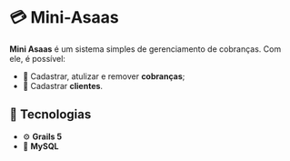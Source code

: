 # 💳 Mini-Asaas

**Mini Asaas** é um sistema simples de gerenciamento de cobranças. Com ele, é possível:


- 📌 Cadastrar, atulizar e remover **cobranças**;
- 👤 Cadastrar **clientes**.


## 🚀 Tecnologias 
- ⚙️ **Grails 5**
- 🐬 **MySQL**